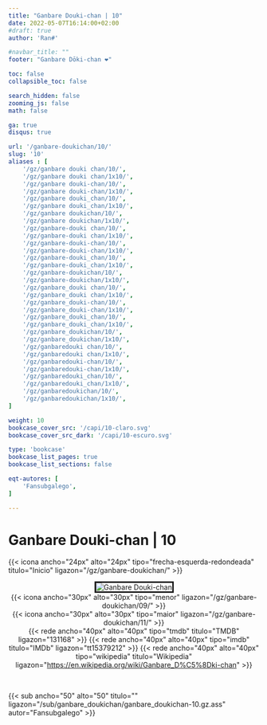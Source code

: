 ```yaml
---
title: "Ganbare Douki-chan | 10"
date: 2022-05-07T16:14:00+02:00
#draft: true
author: 'Ran#'

#navbar_title: ""
footer: "Ganbare Dōki-chan ❤️"

toc: false
collapsible_toc: false

search_hidden: false
zooming_js: false
math: false

ga: true
disqus: true

url: '/ganbare-doukichan/10/'
slug: '10'
aliases : [
    '/gz/ganbare douki chan/10/',
    '/gz/ganbare douki chan/1x10/',
    '/gz/ganbare douki-chan/10/',
    '/gz/ganbare douki-chan/1x10/',
    '/gz/ganbare douki_chan/10/',
    '/gz/ganbare douki_chan/1x10/',
    '/gz/ganbare doukichan/10/',
    '/gz/ganbare doukichan/1x10/',
    '/gz/ganbare-douki chan/10/',
    '/gz/ganbare-douki chan/1x10/',
    '/gz/ganbare-douki-chan/10/',
    '/gz/ganbare-douki-chan/1x10/',
    '/gz/ganbare-douki_chan/10/',
    '/gz/ganbare-douki_chan/1x10/',
    '/gz/ganbare-doukichan/10/',
    '/gz/ganbare-doukichan/1x10/',
    '/gz/ganbare_douki chan/10/',
    '/gz/ganbare_douki chan/1x10/',
    '/gz/ganbare_douki-chan/10/',
    '/gz/ganbare_douki-chan/1x10/',
    '/gz/ganbare_douki_chan/10/',
    '/gz/ganbare_douki_chan/1x10/',
    '/gz/ganbare_doukichan/10/',
    '/gz/ganbare_doukichan/1x10/',
    '/gz/ganbaredouki chan/10/',
    '/gz/ganbaredouki chan/1x10/',
    '/gz/ganbaredouki-chan/10/',
    '/gz/ganbaredouki-chan/1x10/',
    '/gz/ganbaredouki_chan/10/',
    '/gz/ganbaredouki_chan/1x10/',
    '/gz/ganbaredoukichan/10/',
    '/gz/ganbaredoukichan/1x10/',
]

weight: 10
bookcase_cover_src: '/capi/10-claro.svg'
bookcase_cover_src_dark: '/capi/10-escuro.svg'

type: 'bookcase'
bookcase_list_pages: true
bookcase_list_sections: false

eqt-autores: [
    'Fansubgalego',
]

---
```


# Ganbare Douki-chan | 10

{{< icona ancho="24px" alto="24px" tipo="frecha-esquerda-redondeada" titulo="Inicio" ligazon="/gz/ganbare-doukichan/" >}}

<div style="text-align: center">
<img style="border: 3px solid currentColor" title="Ganbare Douki-chan" alt="Ganbare Douki-chan" src="https://www.themoviedb.org/t/p/original/wCPiDQe1ff44tbHqp6d3yoOIu2D.jpg">

<br>

<div style="float: left">
{{< icona ancho="30px" alto="30px" tipo="menor" ligazon="/gz/ganbare-doukichan/09/" >}}
</div>
<div style="float: right">
{{< icona ancho="30px" alto="30px" tipo="maior" ligazon="/gz/ganbare-doukichan/11/" >}}
</div>

{{< rede ancho="40px" alto="40px" tipo="tmdb" titulo="TMDB" ligazon="131168" >}}
{{< rede ancho="40px" alto="40px" tipo="imdb" titulo="IMDb" ligazon="tt15379212" >}}
{{< rede ancho="40px" alto="40px" tipo="wikipedia" titulo="Wikipedia" ligazon="https://en.wikipedia.org/wiki/Ganbare_D%C5%8Dki-chan" >}}
</div>
<br>

{{< sub ancho="50" alto="50" titulo="" ligazon="/sub/ganbare_doukichan/ganbare_doukichan-10.gz.ass" autor="Fansubgalego" >}}
